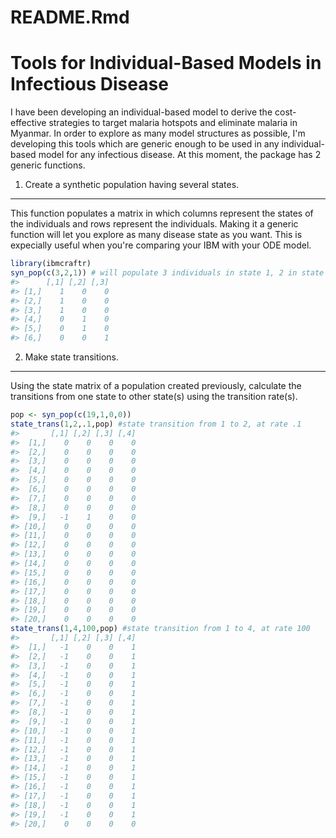 README.Rmd
================

Tools for Individual-Based Models in Infectious Disease
=======================================================

I have been developing an individual-based model to derive the cost-effective strategies to target malaria hotspots and eliminate malaria in Myanmar. In order to explore as many model structures as possible, I'm developing this tools which are generic enough to be used in any individual-based model for any infectious disease. At this moment, the package has 2 generic functions.

1. Create a synthetic population having several states.
-------------------------------------------------------

This function populates a matrix in which columns represent the states of the individuals and rows represent the individuals. Making it a generic function will let you explore as many disease state as you want. This is expecially useful when you're comparing your IBM with your ODE model.

``` r
library(ibmcraftr)
syn_pop(c(3,2,1)) # will populate 3 individuals in state 1, 2 in state 2 and 1 in state 3.
#>      [,1] [,2] [,3]
#> [1,]    1    0    0
#> [2,]    1    0    0
#> [3,]    1    0    0
#> [4,]    0    1    0
#> [5,]    0    1    0
#> [6,]    0    0    1
```

2. Make state transitions.
--------------------------

Using the state matrix of a population created previously, calculate the transitions from one state to other state(s) using the transition rate(s).

``` r
pop <- syn_pop(c(19,1,0,0))
state_trans(1,2,.1,pop) #state transition from 1 to 2, at rate .1
#>       [,1] [,2] [,3] [,4]
#>  [1,]    0    0    0    0
#>  [2,]    0    0    0    0
#>  [3,]    0    0    0    0
#>  [4,]    0    0    0    0
#>  [5,]    0    0    0    0
#>  [6,]    0    0    0    0
#>  [7,]    0    0    0    0
#>  [8,]    0    0    0    0
#>  [9,]   -1    1    0    0
#> [10,]    0    0    0    0
#> [11,]    0    0    0    0
#> [12,]    0    0    0    0
#> [13,]    0    0    0    0
#> [14,]    0    0    0    0
#> [15,]    0    0    0    0
#> [16,]    0    0    0    0
#> [17,]    0    0    0    0
#> [18,]    0    0    0    0
#> [19,]    0    0    0    0
#> [20,]    0    0    0    0
state_trans(1,4,100,pop) #state transition from 1 to 4, at rate 100
#>       [,1] [,2] [,3] [,4]
#>  [1,]   -1    0    0    1
#>  [2,]   -1    0    0    1
#>  [3,]   -1    0    0    1
#>  [4,]   -1    0    0    1
#>  [5,]   -1    0    0    1
#>  [6,]   -1    0    0    1
#>  [7,]   -1    0    0    1
#>  [8,]   -1    0    0    1
#>  [9,]   -1    0    0    1
#> [10,]   -1    0    0    1
#> [11,]   -1    0    0    1
#> [12,]   -1    0    0    1
#> [13,]   -1    0    0    1
#> [14,]   -1    0    0    1
#> [15,]   -1    0    0    1
#> [16,]   -1    0    0    1
#> [17,]   -1    0    0    1
#> [18,]   -1    0    0    1
#> [19,]   -1    0    0    1
#> [20,]    0    0    0    0
```
